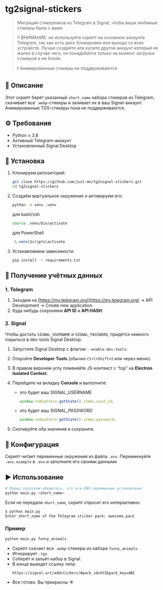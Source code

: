 # tg2signal-stickers

> Миграция стикерпаков из Telegram в Signal, чтобы ваши любимые стикеры были с вами.

> ‼️ ВНИМАНИЕ: не используйте скрипт на основном аккаунте Telegram, так как есть риск блокировки или выхода со всех устройств. Лучше создайте или купите другой аккаунт который не жалко в случае чего, он понадобится только на момент загрузки стикеров и не более.

> ❗ Анимированные стикеры не поддерживаются

## 📖 Описание

Этот скрипт берёт указанный `short_name` набора стикеров из Telegram, скачивает все `.webp`-стикеры и заливает их в ваш Signal-аккаунт. Анимированные TGS-стикеры пока не поддерживаются.

## ⚙️ Требования

- Python ≥ 3.8
- Активный Telegram-аккаунт
- Установленный Signal Desktop

## 🚀 Установка

1. Клонируем репозиторий:

   ```bash
   git clone https://github.com/just-mn/tg2signal-stickers.git
   cd tg2signal-stickers
   ```

2. Создаём виртуальное окружение и активируем его:

   ```bash
   python -m venv .venv
   ```

   для bash/zsh

   ```bash
   source .venv/bin/activate
   ```

   для PowerShell

   ```powershell
   .\.venv\Scripts\activate
   ```

3. Устанавливаем зависимости:

   ```bash
   pip install -r requirements.txt
   ```

## 🔑 Получение учётных данных

### 1. Telegram

1. Заходим на [https://my.telegram.org](https://my.telegram.org) → API Development → Create new application.
2. Куда нибудь сохроняем **API ID** и **API HASH**.

### 2. Signal

Чтобы достать `SIGNAL_USERNAME` и `SIGNAL_PASSWORD`, придётся немного порыться в dev-tools Signal Desktop:

1. Запустите Signal Desktop с флагом `--enable-dev-tools`:
2. Откройте **Developer Tools** (обычно `Ctrl+Shift+I` или через меню).
3. В правом верхнем углу поменяйте JS-контекст с “top” на **Electron Isolated Context**.
4. Перейдите на вкладку **Console** и выполните:

   - это будет ваш SIGNAL_USERNAME
     ```js
     window.reduxStore.getState().items.uuid_id;
     ```
   - это будет ваш SIGNAL_PASSWORD
     ```js
     window.reduxStore.getState().items.password;
     ```

5. Скопируйте оба значения и сохраните.

## 🔧 Конфигурация

Скрипт читает переменные окружения из файла `.env`. Переименуйте `.env.example` в `.env` и заполните его своими данными

## ▶️ Использование

```bash
# Перед запуском убедитесь, что все ENV переменные установлены!
python main.py <short_name>
```

Если не передали `short_name`, скрипт спросит его интерактивно:

```bash
$ python main.py
Enter short_name of the Telegram sticker pack: awesome_pack
```

### Пример

```bash
python main.py funny_animals
```

- Скрипт скачает все `.webp`-стикеры из набора `funny_animals`.
- Игнорирует `.tgs`.
- Соберёт и зальёт набор в Signal.
- В конце выведет ссылку типа:
  ```
  https://signal.art/addstickers/#pack_id=XYZ&pack_key=ABC
  ```
- Все готово. Вы прекрасны ☀️
